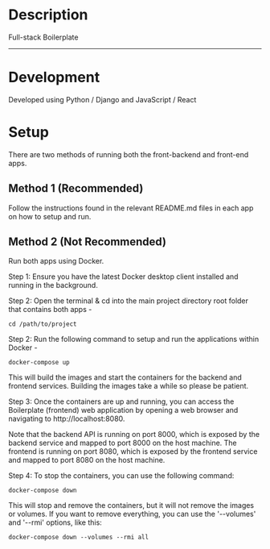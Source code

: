 # Description

Full-stack Boilerplate

---

# Development

Developed using Python / Django and JavaScript / React

# Setup

There are two methods of running both the front-backend and front-end apps.

## Method 1 (Recommended)

Follow the instructions found in the relevant README.md files in each app on how to setup and run.

## Method 2 (Not Recommended)

Run both apps using Docker.

Step 1: Ensure you have the latest Docker desktop client installed and running in the background.

Step 2: Open the terminal & cd into the main project directory root folder that contains both apps -

```
cd /path/to/project
```

Step 2: Run the following command to setup and run the applications within Docker -

```
docker-compose up
```

This will build the images and start the containers for the backend and frontend services. Building the images take a while so please be patient.

Step 3: Once the containers are up and running, you can access the Boilerplate (frontend) web application by opening a web browser and navigating to http://localhost:8080.

Note that the backend API is running on port 8000, which is exposed by the backend service and mapped to port 8000 on the host machine. The frontend is running on port 8080, which is exposed by the frontend service and mapped to port 8080 on the host machine.

Step 4: To stop the containers, you can use the following command:

```
docker-compose down
```

This will stop and remove the containers, but it will not remove the images or volumes. If you want to remove everything, you can use the '--volumes' and '--rmi' options, like this:

```
docker-compose down --volumes --rmi all
```
